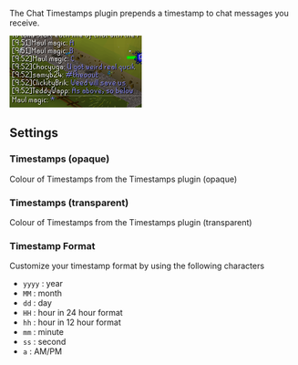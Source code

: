The Chat Timestamps plugin prepends a timestamp to chat messages you receive.

![Timestamps prepended to chat messages through the Chat Timestamps plugin](img/chat-timestamps/chat_timestamps_example.png)

## Settings

### Timestamps (opaque)

Colour of Timestamps from the Timestamps plugin (opaque)

### Timestamps (transparent)

Colour of Timestamps from the Timestamps plugin (transparent)

### Timestamp Format

Customize your timestamp format by using the following characters

* `yyyy` : year
* `MM` : month
* `dd` : day
* `HH` : hour in 24 hour format
* `hh` : hour in 12 hour format
* `mm` : minute
* `ss` : second
* `a`  : AM/PM
